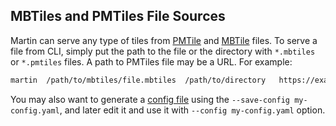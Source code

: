 ## MBTiles and PMTiles File Sources

Martin can serve any type of tiles from [PMTile](https://protomaps.com/blog/pmtiles-v3-whats-new)
and [MBTile](https://github.com/mapbox/mbtiles-spec) files. To serve a file from CLI, simply put the path to the file or
the directory with `*.mbtiles` or `*.pmtiles` files. A path to PMTiles file may be a URL. For example:

```bash
martin  /path/to/mbtiles/file.mbtiles  /path/to/directory   https://example.org/path/tiles.pmtiles
```

You may also want to generate a [config file](config-file.md) using the `--save-config my-config.yaml`, and later edit
it and use it with `--config my-config.yaml` option.

